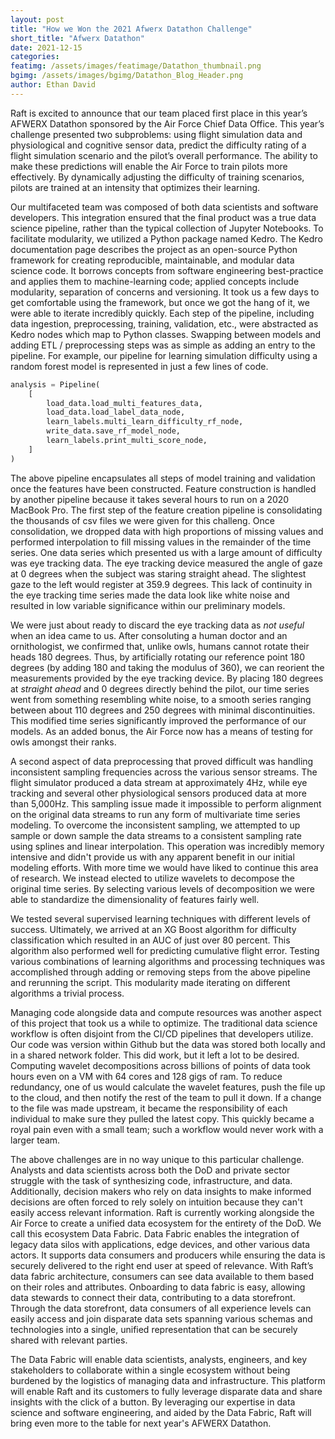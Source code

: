```yaml
---
layout: post
title: "How we Won the 2021 Afwerx Datathon Challenge"
short_title: "Afwerx Datathon"
date: 2021-12-15
categories:
featimg: /assets/images/featimage/Datathon_thumbnail.png
bgimg: /assets/images/bgimg/Datathon_Blog_Header.png
author: Ethan David
---
```


Raft is excited to announce that our team placed first place in this year’s AFWERX Datathon sponsored by the Air Force Chief Data Office. This year’s challenge presented two subproblems: using flight simulation data and physiological and cognitive sensor data, predict the difficulty rating of a flight simulation scenario and the pilot’s overall performance. The ability to make these predictions will enable the Air Force to train pilots more effectively. By dynamically adjusting the difficulty of training scenarios, pilots are trained at an intensity that optimizes their learning.

Our multifaceted team was composed of both data scientists and software developers. This integration ensured that the final product was a true data science pipeline, rather than the typical collection of Jupyter Notebooks. To facilitate modularity, we utilized a Python package named Kedro. The Kedro documentation page describes the project as an open-source Python framework for creating reproducible, maintainable, and modular data science code. It borrows concepts from software engineering best-practice and applies them to machine-learning code; applied concepts include modularity, separation of concerns and versioning. It took us a few days to get comfortable using the framework, but once we got the hang of it, we were able to iterate incredibly quickly. Each step of the pipeline, including data ingestion, preprocessing, training, validation, etc., were abstracted as Kedro nodes which map to Python classes. Swapping between models and adding ETL / preprocessing steps was as simple as adding an entry to the pipeline. For example, our pipeline for learning simulation difficulty using a random forest model is represented in just a few lines of code.

```python
analysis = Pipeline(
    [
        load_data.load_multi_features_data,
        load_data.load_label_data_node,
        learn_labels.multi_learn_difficulty_rf_node,
        write_data.save_rf_model_node,
        learn_labels.print_multi_score_node,
    ]
)
```

The above pipeline encapsulates all steps of model training and validation once the features have been constructed. Feature construction is handled by another pipeline because it takes several hours to run on a 2020 MacBook Pro. The first step of the feature creation pipeline is consolidating the thousands of csv files we were given for this challeng. Once consolidation, we dropped data with high proportions of missing values and performed interpolation to fill missing values in the remainder of the time series. One data series which presented us with a large amount of difficulty was eye tracking data. The eye tracking device measured the angle of gaze at 0 degrees when the subject was staring straight ahead. The slightest gaze to the left would register at 359.9 degrees. This lack of continuity in the eye tracking time series made the data look like white noise and resulted in low variable significance within our preliminary models.

We were just about ready to discard the eye tracking data as _not useful_ when an idea came to us. After consoluting a human doctor and an ornithologist, we confirmed that, unlike owls, humans cannot rotate their heads 180 degrees. Thus, by artificially rotating our reference point 180 degrees (by adding 180 and taking the modulus of 360), we can reorient the measurements provided by the eye tracking device. By placing 180 degrees at _straight ahead_ and 0 degrees directly behind the pilot, our time series went from something resembling white noise, to a smooth series ranging between about 110 degrees and 250 degrees with minimal discontinuities. This modified time series significantly improved the performance of our models. As an added bonus, the Air Force now has a means of testing for owls amongst their ranks.

A second aspect of data preprocessing that proved difficult was handling inconsistent sampling frequencies across the various sensor streams. The flight simulator produced a data stream at approximately 4Hz, while eye tracking and several other physiological sensors produced data at more than 5,000Hz. This sampling issue made it impossible to perform alignment on the original data streams to run any form of multivariate time series modeling. To overcome the inconsistent sampling, we attempted to up sample or down sample the data streams to a consistent sampling rate using splines and linear interpolation. This operation was incredibly memory intensive and didn't provide us with any apparent benefit in our initial modeling efforts. With more time we would have liked to continue this area of research. We instead elected to utilize wavelets to decompose the original time series. By selecting various levels of decomposition we were able to standardize the dimensionality of features fairly well.

We tested several supervised learning techniques with different levels of success. Ultimately, we arrived at an XG Boost algorithm for difficulty classification which resulted in an AUC of just over 80 percent. This algorithm also performed well for predicting cumulative flight error. Testing various combinations of learning algorithms and processing techniques was accomplished through adding or removing steps from the above pipeline and rerunning the script. This modularity made iterating on different algorithms a trivial process.

Managing code alongside data and compute resources was another aspect of this project that took us a while to optimize. The traditional data science workflow is often disjoint from the CI/CD pipelines that developers utilize. Our code was version within Github but the data was stored both locally and in a shared network folder. This did work, but it left a lot to be desired. Computing wavelet decompositions across billions of points of data took hours even on a VM with 64 cores and 128 gigs of ram. To reduce redundancy, one of us would calculate the wavelet features, push the file up to the cloud, and then notify the rest of the team to pull it down. If a change to the file was made upstream, it became the responsibility of each individual to make sure they pulled the latest copy. This quickly became a royal pain even with a small team; such a workflow would never work with a larger team.

The above challenges are in no way unique to this particular challenge. Analysts and data scientists across both the DoD and private sector struggle with the task of synthesizing code, infrastructure, and data. Additionally, decision makers who rely on data insights to make informed decisions are often forced to rely solely on intuition because they can't easily access relevant information. Raft is currently working alongside the Air Force to create a unified data ecosystem for the entirety of the DoD. We call this ecosystem Data Fabric. Data Fabric enables the integration of legacy data silos with applications, edge devices, and other various data actors. It supports data consumers and producers while ensuring the data is securely delivered to the right end user at speed of relevance. With Raft’s data fabric architecture, consumers can see data available to them based on their roles and attributes. Onboarding to data fabric is easy, allowing data stewards to connect their data, contributing to a data storefront. Through the data storefront, data consumers of all experience levels can easily access and join disparate data sets spanning various schemas and technologies into a single, unified representation that can be securely shared with relevant parties.

The Data Fabric will enable data scientists, analysts, engineers, and key stakeholders to collaborate within a single ecosystem without being burdened by the logistics of managing data and infrastructure. This platform will enable Raft and its customers to fully leverage disparate data and share insights with the click of a button. By leveraging our expertise in data science and software engineering, and aided by the Data Fabric, Raft will bring even more to the table for next year's AFWERX Datathon.
